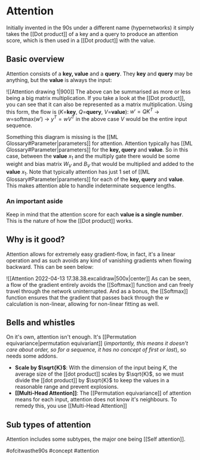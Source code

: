 # Attention

Initially invented in the 90s under a different name (hypernetworks) it simply takes the [[Dot product]] of a key and a query to produce an attention score, which is then used in a [[Dot product]] with the value.

## Basic overview
Attention consists of a **key, value** and a **query**. They **key** and **query** may be anything, but the **value** is always the input:

![[Attention drawing 1|900]]
The above can be summarised as more or less being a big matrix multiplication. If you take a look at the [[Dot product]], you can see that it can also be represented as a matrix multiplication. Using this form, the flow is ($K$=**key**, $Q$=**query**, $V$=**value**): 
$w'=QK^T$ -> $w=$softmax($w'$) -> $y^T=wV^T$
in the above case $V$ would be the entire input sequence.

Something this diagram is missing is the [[ML Glossary#Parameter|parameters]] for attention. Attention typically has [[ML Glossary#Parameter|parameters]] for the **key, query** and **value**. So in this case, between the **value** $x_1$ and the multiply gate there would be some weight and bias matrix $W_V$ and $B_V$ that would be multiplied and added to the **value** $x_1$. Note that typically attention has just 1 set of [[ML Glossary#Parameter|parameters]] for each of the **key, query** and **value**. This makes attention able to handle indeterminate sequence lengths.

### An important aside
Keep in mind that the attention score for each **value is a single number**. This is the nature of how the [[Dot product]] works.

## Why is it good?
Attention allows for extremely easy gradient-flow, in fact, it's a linear operation and as such avoids any kind of vanishing gradients when flowing backward. This can be seen below:

![[Attention 2022-04-13 17.38.38.excalidraw|500x|center]]
As can be seen, a flow of the gradient entirely avoids the [[Softmax]] function and can freely travel through the network uninterrupted. And as a bonus, the [[Softmax]] function ensures that the gradient that passes back through the $w$ calculation is non-linear, allowing for non-linear fitting as well.

## Bells and whistles
On it's own, attention isn't enough. It's [[Permutation equivariance|permutation equivariant]] (*importantly, this means it doesn't care about order, so for a sequence, it has no concept of first or last*), so needs some addons.

- **Scale by $\sqrt{K}$**: With the dimension of the input being $K$, the average size of the [[dot product]] scales by $\sqrt{K}$, so we must divide the [[dot product]] by $\sqrt{K}$ to keep the values in a reasonable range and prevent explosions.
- **[[Multi-Head Attention]]**: The [[Permutation equivariance]] of attention means for each input, attention does not know it's neighbours. To remedy this, you use [[Multi-Head Attention]]


## Sub types of attention
Attention includes some subtypes, the major one being [[Self attention]]. 

#ofcitwasthe90s
#concept
#attention